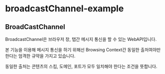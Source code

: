 # broadcastChannel-example

## BroadCastChannel

BroadcastChannel은 브라우저 창, 탭간 메시지 통신을 할 수 있는 WebAPI입니다.

본 기능을 이용해 메시지 통신을 하기 위해선 Browsing Context간 동일한 출처여야만 한다는 엄격한 규약을 가지고 있습니다.

동일한 출처는 콘텐츠의 스킴, 도메인, 포트가 모두 일치해야 한다는 조건을 뜻합니다.
